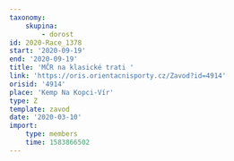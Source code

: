 ```yaml
---
taxonomy:
    skupina:
        - dorost
id: 2020-Race_1378
start: '2020-09-19'
end: '2020-09-19'
title: 'MČR na klasické trati '
link: 'https://oris.orientacnisporty.cz/Zavod?id=4914'
orisid: '4914'
place: 'Kemp Na Kopci-Vír'
type: Z
template: zavod
date: '2020-03-10'
import:
    type: members
    time: 1583866502
---
```

